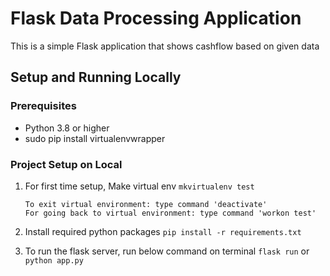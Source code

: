 # Flask Data Processing Application

This is a simple Flask application that shows cashflow based on given data

## Setup and Running Locally

### Prerequisites

- Python 3.8 or higher
- sudo pip install virtualenvwrapper


### Project Setup on Local


1. For first time setup, Make virtual env `mkvirtualenv test`
    ```
    To exit virtual environment: type command 'deactivate'
    For going back to virtual environment: type command 'workon test'
    ```
   
2. Install required python packages
   `pip install -r requirements.txt`

3. To run the flask server, run below command on terminal
    `flask run` or `python app.py`